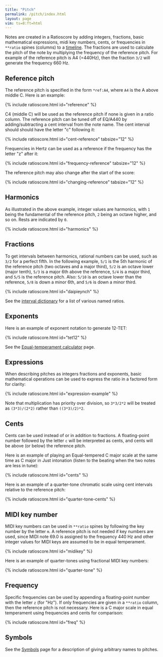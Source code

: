 ```yaml
---
title: "Pitch"
permalink: /pitch/index.html
layout: page
vim: ts=8:ft=html
---
```


Notes are created in a Ratioscore by adding integers, fractions,
basic mathematical expressions, midi key numbers, cents, or frequencies
in `**ratio` spines (columns) to a <a href="/timeline">timeline</a>.
The fractions are used to calculate the pitch of the note by
multiplying the frequency of the reference pitch.  For example of
the reference pitch is A4 (=440Hz), then the fraction `3/2` will
generate the frequency 660 Hz.


<h2 data-sidebar="Reference"> Reference pitch </h2>

The reference pitch is specified in the form   `*ref:A4`, where
`A4` is the A above middle C.  Here is an example:


{% include ratioscore.html id="reference" %}
<script type="application/x-ratioscore" id="reference">
**dtime	**ratio	**ratio	**ratio
*MM240	*Iclars	*Iclars	*Iclars
*	*ref:C2	*ref:E3	*ref:G4
1	1	.	.
1	0	1	.
1	.	0	1
1	2	.	0
1	0	2	.
1	.	0	2
1	3	.	.
1	0	3	.
1	.	0	3
*-	*-	*-	*-
</script>

C4 (middle C) will be used as the reference pitch if none is given
in a ratio column.  The reference pitch can be tuned off of EQ/A440
by adding/subtracting a cent interval from the note name.  The cent
interval should should have the letter "c" following it:

{% include ratioscore.html id="cent-reference" tabsize="12" %}
<script type="application/x-ratioscore" id="cent-reference">
**dtime	**ratio	**ratio	**ratio
*MM240	*I#71	*I#70	*I#69
*	*ref:C2	*ref:C2-25c	*ref:C2+25.5c
1	1	.	.
1	.	1	.
1	0	0	1
1	2	.	0
1	.	2	.
1	0	0	2
1	3	.	0
1	.	3	.
1	0	0	3
*-	*-	*-	*-
</script>

Frequencies in Hertz can be used as a reference if the frequency has the letter "z" after it:

{% include ratioscore.html id="frequency-reference" tabsize="12" %}
<script type="application/x-ratioscore" id="frequency-reference">
**dtime	**ratio	**ratio	**ratio
*MM300	*Iclars	*Iclars	*Iclars
*	*ref:100z	*ref:200z	*ref:300z
1	1	.	.
1	0	1	.
1	.	0	1
1	2	.	0
1	0	2	.
1	.	0	2
1	3	.	0
1	0	3	.
1	.	0	3
*-	*-	*-	*-
</script>


The reference pitch may also change after the start of the score:

{% include ratioscore.html id="changing-reference" tabsize="12" %}
<script type="application/x-ratioscore" id="changing-reference">
**dtime	**ratio	**ratio	**ratio
*	*Iclars	*Iclars	*Iclars
*	*ref:100z	*ref:200z	*ref:300z
1	1	.	.
1	0	1	.
1	.	0	1
*	*ref:C2	*ref:C2-50c	*ref:C2+155.5c
1	2	.	0
1	0	2	.
1	.	0	2
*	*ref:C2	*ref:E3	*ref:G4
1	3	.	0
1	0	3	.
1	.	0	3
*-	*-	*-	*-
</script>




<h2> Harmonics </h2>

As illustrated in the above example, integer values are harmonics,
with `1` being the fundamental of the reference pitch, `2` being
an octave higher, and so on.  Rests are indicated by `0`.


{% include ratioscore.html id="harmonics" %}
<script type="application/x-ratioscore" id="harmonics">
**dtime	**ratio
*	*Iclars
*MM400	*ref:C2
4	1
3	2
2	3
1	4
1	5
1	6
1	7
1	8
1	9
1	10
1	11
1	12
1	13
1	14
1	15
1	16
1	17
2	18
3	19
4	20
*-	*-
</script>


<h2> Fractions </h2>

To get intervals between harmonics, rational numbers can be used,
such as `3/2` for a perfect fifth.  In the following example, `5/1`
is the 5th harmonic of the reference pitch (two octaves and a major
third), `5/2` is an octave lower (major tenth), `5/3` is a major
6th above the reference, `5/4` is a major third, and `5/5` is the
reference pitch. Also: `5/10` is an octave lower than the reference,
`5/8` is down a minor 6th, and `5/6` is down a minor third.


{% include ratioscore.html id="daipieynch" %}
<script type="application/x-ratioscore" id="daipiyench">
!!!OTL: Daipiyench
!!!COM: Sapp, Craig Stuart
!!!ODT: 2021/04/15
**dtime	**ratio	**ratio	**ratio
=0	=0	=0	=0
*MM325	*I#71	*I#71	*I#15
*	*ref:C4	*ref:C4	*ref:C2
*	*vel:55	*vel:55	*vel:50
=1	=1	=1	=1
1	.	.	5/5V
1	.	.	5/2
1	5/1v	.	.
1	.	5/5	.
1	5/2	.	5/1
1	.	5/2	.
1	5/3	.	.
1	.	.	5/4
1	5/4	.	.
1	.	5/1v	.
1	.	.	.
1	.	.	.
1	.	.	.
1	.	5/3	.
1	.	.	.
=2	=2	=2	=2
1	.	.	.
1	.	5/2	.
1	.	5/5	5/4
1	.	.	.
1	.	.	.
1	5/1v	.	5/3V
1	.	.	.
1	.	5/3	5/2
1	5/5	.	5/2
1	.	5/1v	.
1	.	.	.
1	.	.	5/5
1	5/2	.	.
1	.	5/1v	5/3
1	.	.	.
1	5/1v	.	5/3
1	.	.	.
1	5/4	.	.
1	.	5/1v	.
1	.	.	5/1
=3	=3	=3	=3
1	.	5/3	5/3V
1	5/1v	.	.
1	.	.	.
1	5/5	5/1v	5/3
1	.	5/2	.
1	5/3	.	5/8V
1	5/2	.	.
1	.	5/1v	5/2
1	.	.	.
1	.	5/4	5/4
=4	=4	=4	=4
1	.	.	.
1	5/4	.	.
1	.	.	5/1
1	5/5	5/5	5/5
1	.	5/3	5/2
=5	=5	=5	=5
1	5/5	.	5/2V
1	.	5/1v	.
1	.	.	.
1	.	.	5/5
1	5/2	.	.
1	.	5/4	5/3V
1	.	.	.
=6	=6	=6	=6
3	5/6	5/8	5/10
==	==	==	==
*-	*-	*-	*-
!!!filter: myank -m 0,1*2,3,4,2,3,1,2,3,2,1,4*2,5,4,3*2,2,1,2,3,4,5,4,5,6
</script>

See the <a href="/intervals">interval dictionary</a> for a list of
various named ratios.

<h2> Exponents </h2>

Here is an example of exponent notation to generate 12-TET:

{% include ratioscore.html id="tet12" %}
<script type="application/x-ratioscore" id="tet12">
**dtime	**ratio
*	*Iclars
*MM240	*ref:F#3
1	2^(0/12)
1	2^(1/12)
1	2^(2/12)
1	2^(3/12)
1	2^(4/12)
1	2^(5/12)
1	2^(6/12)
1	2^(7/12)
1	2^(8/12)
1	2^(9/12)
1	2^(10/12)
1	2^(11/12)
1	2^(12/12)
*-	*-
</script>

See the <a href="/equal-temperament">Equal-temperament calculator</a> page.

<h2> Expressions </h2>

When describing pitches as integers fractions and exponents, basic mathematical operations
can be used to express the ratio in a factored form for clarity:


{% include ratioscore.html id="expression-example" %}
<script type="application/x-ratioscore" id="expression-example">
**dtime	**ratio
*	*Iclars
*	*ref:F#3
1	9/8
1	3*3/2*2*2
*-	*-
</script>

Note that multiplication has priority over division, so `3*3/2*2` will be treated as `(3*3)/(2*2)`
rather than `((3*3)/2)*2`.




<h2> Cents </h2>

Cents can be used instead of or in addition to fractions.  A
floating-point number followed by the letter `c` will be interpreted
as cents, and cents will be above (or below) the reference pitch.

Here is an example of playing an Equal-tempered C major scale at
the same time as C major in Just intonation (listen to the beating
when the two notes are less in tune):

{% include ratioscore.html id="cents" %}
<script type="application/x-ratioscore" id="cents">
**dtime	**ratio	**ratio
*	*Iclars	*Iclars
*	*ref:C4	*ref:C4
1	0c	1
1	200c	9/8
1	400c	5/4
1	500c	4/3
1	700c	3/2
1	900c	5/3
1	1100c	15/8
2	1200c	2
*-	*-	*-
</script>

Here is an example of a quarter-tone chromatic scale using cent intervals
relative to the reference pitch:

{% include ratioscore.html id="quarter-tone-cents" %}
<script type="application/x-ratioscore" id="quarter-tone-cents">
**dtime	**ratio
*MM180	*Iclars
*	*ref:C4
1	0c
1	50c
1	100c
1	150c
1	200c
1	250c
1	300c
1	350c
1	400c
1	450c
1	500c
1	550c
1	600c
1	650c
2	700c
*-	*-
</script>


<h2 data-sidebar="MIDI"> MIDI key number </h2>

MIDI key numbers can be used in `**ratio` spines by following the key
number by the letter `m`.  A reference pitch is not needed if 
key numbers are used, since MIDI note 69.0 is assigned to the 
frequency 440 Hz and other integer values for MIDI keys are
assumed to be in equal temperament.

{% include ratioscore.html id="midikey" %}
<script type="application/x-ratioscore" id="midikey">
**dtime	**ratio	**ratio
*	*Iclars	*Iorgan
*MM180	*	*ref:261.63z
1	60m	.
1	0	0c
1	62m	0
1	0	200c
1	64m	0
1	0	400c
1	65m	0
1	0	500c
1	67m	0
1	0	700c
1	69m	0
1	0	900c
1	71m	0
1	0	1100c
2	72m	0
*-	*-	*-
</script>


Here is an example of quarter-tones using fractional MIDI key numbers:

{% include ratioscore.html id="quarter-tone" %}
<script type="application/x-ratioscore" id="quarter-tone">
**dtime	**ratio
*MM180	*Iclars
1	60.0m
1	60.5m
1	61.0m
1	61.5m
1	62.0m
1	62.5m
1	63.0m
1	63.5m
1	64.0m
1	64.5m
1	65.0m
1	65.5m
1	66.0m
1	66.5m
2	67.0m
*-	*-
</script>


<h2> Frequency </h2>

Specific frequencies can be used by appending a floating-point
number with the letter `z` (for "Hz"). If only frequencies are given
in a `**ratio` column, then the reference pitch is not necessary. 
Here is a C major scale in equal temperament using frequencies and
cents for comparison:

{% include ratioscore.html id="freq" %}
<script type="application/x-ratioscore" id="freq">
**dtime	**ratio	**ratio
*	*Iclars	*Iorgan
*MM180	*	*ref:261.63z
1	261.63z	.
1	0	0c
1	293.66z	0
1	0	200c
1	329.63z	0
1	0	400c
1	349.23z	0
1	0	500c
1	392.00z	0
1	0	700c
1	440.00z	0
1	0	900c
1	493.88z	0
1	0	1100c
2	523.25z	0
*-	*-	*-
</script>


<h2> Symbols </h2>

See the <a href="/symbols">Symbols</a> page for a description of
giving arbitrary names to pitches.





